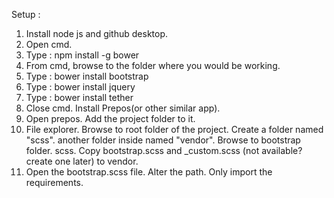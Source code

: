 Setup  :
1. Install node js and github desktop.
2. Open cmd.
3. Type : npm install -g bower
4. From cmd, browse to the folder where you would be working.
5. Type : bower install bootstrap
6. Type : bower install jquery
7. Type : bower install tether
8. Close cmd. Install Prepos(or other similar app).
9. Open prepos. Add the project folder to it.
10. File explorer. Browse to root folder of the project. Create a folder named "scss". another folder inside named "vendor". Browse to bootstrap folder. scss. Copy bootstrap.scss and _custom.scss (not available? create one later) to vendor.
11. Open the bootstrap.scss file. Alter the path. Only import the requirements.

